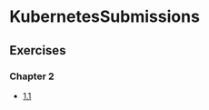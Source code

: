 # KubernetesSubmissions
## Exercises
### Chapter 2
- [1.1](https://github.com/Pramod-Kumar-G/KubernetesSubmissions/tree/1.1/log-output)
